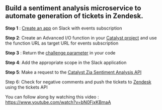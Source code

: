 ## Build a sentiment analysis microservice to automate generation of tickets in Zendesk.

**Step 1** : [Create an app](https://api.slack.com/apps) on Slack with events subscription

**Step 2**: Create an Advanced I/O function in your [Catalyst project](https://console.catalyst.zoho.com/) and use the function URL as target URL for events subscription

**Step 3** : Return the [challenge parameter](https://api.slack.com/apis/connections/events-api) in your code

**Step 4**: Add the appropriate scope in the Slack application

**Step 5**: Make a request to the [Catalyst Zia Sentiment Analysis API](https://www.zoho.com/catalyst/help/text-analytics.html)

Step 6: Check for negative comments and push the tickets to [Zendesk](https://developer.zendesk.com/api-reference/ticketing/tickets/tickets/) using the tickets API

You can follow along by watching this video : https://www.youtube.com/watch?v=bN0FjxKBmaA
